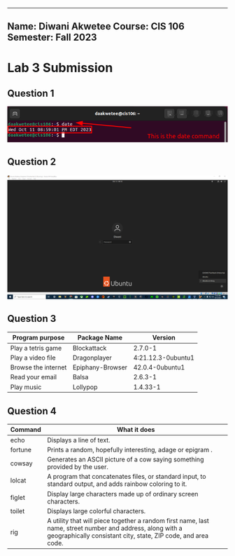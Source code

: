 ----
Name: Diwani Akwetee
Course: CIS 106
Semester: Fall 2023
----

# Lab 3 Submission 

## Question 1 
![q1.1](q1.1.png)

## Question 2
![q2](cis106lab3_q2.png)

## Question 3

| Program purpose     | Package Name     | Version            |
| ------------------- | ---------------- | ------------------ |
| Play a tetris game  | Blockattack      | 2.7.0-1            |
| Play a video file   | Dragonplayer     | 4:21.12.3-0ubuntu1 |
| Browse the internet | Epiphany-Browser | 42.0.4-0ubuntu1    |
| Read your email     | Balsa            | 2.6.3-1            |
| Play music          | Lollypop         | 1.4.33-1           |


## Question 4
| Command | What it does                                                                                                                                                                 |
| ------- | ---------------------------------------------------------------------------------------------------------------------------------------------------------------------------- |
| echo    | Displays a line of text.                                                                                                                                                     |
| fortune | Prints a random, hopefully interesting, adage or epigram .                                                                                                                   |
| cowsay  | Generates an ASCII picture of a cow saying something provided by the user.                                                                                                   |
| lolcat  | A program that concatenates files, or standard input, to standard output, and adds rainbow coloring to it.                                                                   |
| figlet  | Display large characters made up of ordinary screen characters.                                                                                                              |
| toilet  | Displays large colorful     characters.                                                                                                                                      |
| rig     | A utility  that  will piece together a random first name, last name, street number and address, along with a geographically consistant city, state, ZIP code, and area code. |